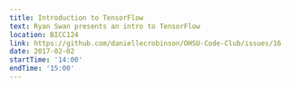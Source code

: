 ```yaml
---
title: Introduction to TensorFlow
text: Ryan Swan presents an intro to TensorFlow
location: BICC124
link: https://github.com/daniellecrobinson/OHSU-Code-Club/issues/16
date: 2017-02-02
startTime: '14:00'
endTime: '15:00'
---
```

